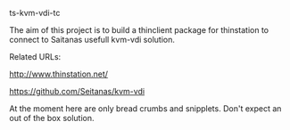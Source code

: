 ts-kvm-vdi-tc

The aim of this project is to build a thinclient package for thinstation to connect to Saitanas usefull kvm-vdi solution.

Related URLs:

http://www.thinstation.net/

https://github.com/Seitanas/kvm-vdi

At the moment here are only bread crumbs and snipplets. Don't expect an out of the box solution.